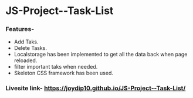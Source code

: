 # JS-Project--Task-List

### Features-
- Add Taks.
- Delete Tasks.
-  Localstorage has been implemented to get all the data back when page reloaded.
- filter important taks when needed.
- Skeleton CSS framework has been used.

### Livesite link- https://joydip10.github.io/JS-Project--Task-List/
